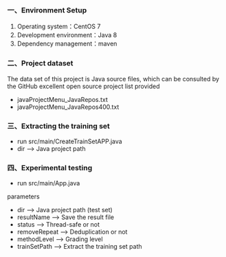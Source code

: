 ### 一、Environment Setup
1. Operating system：CentOS 7
2. Development environment：Java 8
3. Dependency management：maven

### 二、Project dataset
The data set of this project is Java source files, which can be consulted by the GitHub excellent open source project list provided
- javaProjectMenu_JavaRepos.txt
- javaProjectMenu_JavaRepos400.txt

### 三、Extracting the training set

- run src/main/CreateTrainSetAPP.java
- dir --> Java project path

### 四、Experimental testing

- run src/main/App.java

parameters
- dir --> Java project path (test set)
- resultName --> Save the result file
- status --> Thread-safe or not   
- removeRepeat --> Deduplication or not
- methodLevel --> Grading level
- trainSetPath --> Extract the training set path
